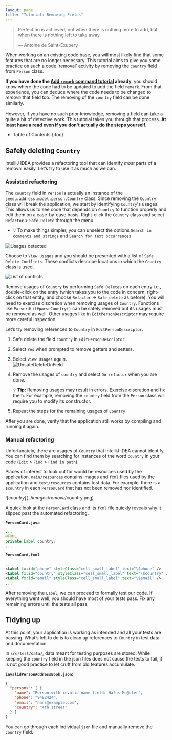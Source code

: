 ```yaml
---
layout: page
title: "Tutorial: Removing Fields"
---
```


> Perfection is achieved, not when there is nothing more to add, but when there is nothing left to take away.
>
> —  Antoine de Saint-Exupery

When working on an existing code base, you will most likely find that some features that are no longer necessary.
This tutorial aims to give you some practice on such a code 'removal' activity by removing the `country` field from `Person` class.

<div markdown="span" class="alert alert-success">

**If you have done the [Add `remark` command tutorial](AddRemark.html)  already**, you should know where the code had to be updated to add the field `remark`. From that experience, you can deduce where the code needs to be changed to _remove_ that field too. The removing of the `country` field can be done similarly.
<br>
<br>
However, if you have no such prior knowledge, removing a field can take a quite a bit of detective work. This tutorial takes you through that process. **At least have a read even if you don't actually do the steps yourself.**
</div>


* Table of Contents
{:toc}

## Safely deleting `Country`

IntelliJ IDEA provides a refactoring tool that can identify *most* parts of a removal easily. Let’s try to use it as much as we can.

### Assisted refactoring

The `country` field in `Person` is actually an instance of the `seedu.address.model.person.Country` class. Since removing the `Country` class will break the application, we start by identifying `Country`'s usages. This allows us to see code that depends on `Country` to function properly and edit them on a case-by-case basis. Right-click the `Country` class and select `Refactor` \> `Safe Delete` through the menu.
* :bulb: To make things simpler, you can unselect the options `Search in comments and strings` and `Search for text occurrences`

![Usages detected](../images/remove/UnsafeDelete.png)

Choose to `View Usages` and you should be presented with a list of `Safe Delete Conflicts`. These conflicts describe locations in which the `Country` class is used.

![List of conflicts](../images/remove/SafeDeleteConflicts.png)

Remove usages of `Country` by performing `Safe Delete`s on each entry i.e., double-click on the entry (which takes you to the code in concern, right-click on that entity, and choose `Refactor` -> `Safe delete` as before). You will need to exercise discretion when removing usages of `Country`. Functions like `ParserUtil#parseCountry()` can be safely removed but its usages must be removed as well. Other usages like in `EditPersonDescriptor` may require more careful inspection.

Let’s try removing references to `Country` in `EditPersonDescriptor`.

1. Safe delete the field `country` in `EditPersonDescriptor`.

1. Select `Yes` when prompted to remove getters and setters.

1. Select `View Usages` again.<br>
   ![UnsafeDeleteOnField](../images/remove/UnsafeDeleteOnField.png)

1. Remove the usages of `country` and select `Do refactor` when you are done.

   <div markdown="span" class="alert alert-primary">

   :bulb: **Tip:** Removing usages may result in errors. Exercise discretion and fix them. For example, removing the `country` field from the `Person` class will require you to modify its constructor.
   </div>

1. Repeat the steps for the remaining usages of `Country`

After you are done, verify that the application still works by compiling and running it again.

### Manual refactoring

Unfortunately, there are usages of `Country` that IntelliJ IDEA cannot identify. You can find them by searching for instances of the word `country` in your code (`Edit` \> `Find` \> `Find in path`).

Places of interest to look out for would be resources used by the application. `main/resources` contains images and `fxml` files used by the application and `test/resources` contains test data. For example, there is a `$country` in each `PersonCard` that has not been removed nor identified.

![$country](../images/remove/$country.png)

A quick look at the `PersonCard` class and its `fxml` file quickly reveals why it slipped past the automated refactoring.

**`PersonCard.java`**

``` java
...
@FXML
private Label country;
...
```

**`PersonCard.fxml`**

``` xml
...
<Label fx:id="phone" styleClass="cell_small_label" text="\$phone" />
<Label fx:id="country" styleClass="cell_small_label" text="\$country" />
<Label fx:id="email" styleClass="cell_small_label" text="\$email" />
...
```

After removing the `Label`, we can proceed to formally test our code. If everything went well, you should have most of your tests pass. Fix any remaining errors until the tests all pass.

## Tidying up

At this point, your application is working as intended and all your tests are passing. What’s left to do is to clean up references to `Country` in test data and documentation.

In `src/test/data/`, data meant for testing purposes are stored. While keeping the `country` field in the json files does not cause the tests to fail, it is not good practice to let cruft from old features accumulate.

**`invalidPersonAddressBook.json`:**

```json
{
  "persons": [ {
    "name": "Person with invalid name field: Ha!ns Mu@ster",
    "phone": "9482424",
    "email": "hans@example.com",
    "country": "4th street"
  } ]
}
```

You can go through each individual `json` file and manually remove the `country` field.
